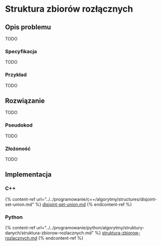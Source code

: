 # Struktura zbiorów rozłącznych

## Opis problemu

TODO

### Specyfikacja

TODO

### Przykład

TODO

## Rozwiązanie

TODO

### Pseudokod

TODO

### Złożoność

TODO

## Implementacja

### C++

{% content-ref url="../../programowanie/c++/algorytmy/structures/disjoint-set-union.md" %}
[disjoint-set-union.md](../../programowanie/c++/algorytmy/structures/disjoint-set-union.md)
{% endcontent-ref %}

### Python

{% content-ref url="../../programowanie/python/algorytmy/struktury-danych/struktura-zbiorow-rozlacznych.md" %}
[struktura-zbiorow-rozlacznych.md](../../programowanie/python/algorytmy/struktury-danych/struktura-zbiorow-rozlacznych.md)
{% endcontent-ref %}
